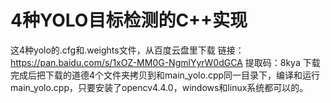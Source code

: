 # 4种YOLO目标检测的C++实现
这4种yolo的.cfg和.weights文件，从百度云盘里下载
链接：https://pan.baidu.com/s/1xOZ-MM0G-NgmlYyrW0dGCA 
提取码：8kya 
下载完成后把下载的道德4个文件夹拷贝到和main_yolo.cpp同一目录下，编译和运行main_yolo.cpp，只要安装了opencv4.4.0，windows和linux系统都可以的。
